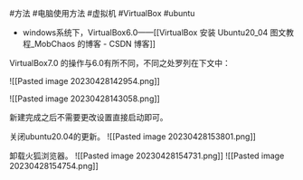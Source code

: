 #方法 #电脑使用方法 #虚拟机 #VirtualBox #ubuntu


- windows系统下，VirtualBox6.0——[[VirtualBox 安装 Ubuntu20_04 图文教程_MobChaos 的博客 - CSDN 博客]] 

VirtualBox7.0 的操作与6.0有所不同，不同之处罗列在下文中：

![[Pasted image 20230428142954.png]]

![[Pasted image 20230428143058.png]]

新建完成之后不需要更改设置直接启动即可。

关闭ubuntu20.04的更新。
![[Pasted image 20230428153801.png]]

卸载火狐浏览器。
![[Pasted image 20230428154731.png]]
![[Pasted image 20230428154754.png]]


